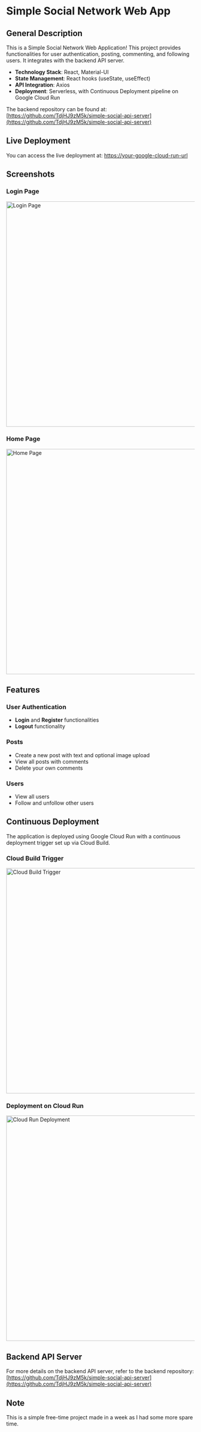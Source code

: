 # Simple Social Network Web App

## General Description

This is a Simple Social Network Web Application! This project provides functionalities for user authentication, posting, commenting, and following users. It integrates with the backend API server.

- **Technology Stack**: React, Material-UI
- **State Management**: React hooks (useState, useEffect)
- **API Integration**: Axios
- **Deployment**: Serverless, with Continuous Deployment pipeline on Google Cloud Run

The backend repository can be found at:
[https://github.com/TdjHJ9zM5k/simple-social-api-server](https://github.com/TdjHJ9zM5k/simple-social-api-server)

## Live Deployment

You can access the live deployment at:
[https://your-google-cloud-run-url](https://your-google-cloud-run-url)

## Screenshots

### Login Page
<img src="docs/screenshots/login_page.png" alt="Login Page" width="600"/>

### Home Page
<img src="docs/screenshots/home_page.png" alt="Home Page" width="600"/>

## Features

### User Authentication
- **Login** and **Register** functionalities
- **Logout** functionality

### Posts
- Create a new post with text and optional image upload
- View all posts with comments
- Delete your own comments

### Users
- View all users
- Follow and unfollow other users

## Continuous Deployment

The application is deployed using Google Cloud Run with a continuous deployment trigger set up via Cloud Build.

### Cloud Build Trigger
<img src="docs/screenshots/cloud_build_trigger.png" alt="Cloud Build Trigger" width="600"/>

### Deployment on Cloud Run
<img src="docs/screenshots/cloud_run_deployment.png" alt="Cloud Run Deployment" width="600"/>

## Backend API Server

For more details on the backend API server, refer to the backend repository:
[https://github.com/TdjHJ9zM5k/simple-social-api-server](https://github.com/TdjHJ9zM5k/simple-social-api-server)

## Note

This is a simple free-time project made in a week as I had some more spare time.
